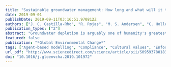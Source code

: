 ```yaml
---
title: "Sustainable groundwater management: How long and what will it take?"
date: 2019-09-01
publishDate: 2019-09-11T03:16:51.970812Z
authors: ["J. C. Castilla-Rho", "R. Rojas", "M. S. Andersen", "C. Holley", "G. Mariethoz"]
publication_types: ["2"]
abstract: "Groundwater depletion is arguably one of humanity's greatest sustainability challenges of the 21st century. With Sustainable Development Goals only a decade away, water authorities around the world are in the urgent need for concrete and targeted measures to ensure that communities adhere to groundwater management policies as rapidly and as effectively as possible. In this paper, we combine computational social science, groundwater modelling and empirical data from the World Values Survey to generate future ensembles of hydro-social trajectories under alternative courses of management and social action or inaction. Our simulations shed new light on the role that cultural values can play in shaping the societal trajectories and norms that emerge when resources are either allocated or not sufficiently allocated to monitor compliance, issue fines, engage community leaders, and deter rule-breakers. This study presents a new approach to explore and evaluate the capacity of existing and future management actions to steer groundwater systems towards sustainable trajectories, to forecast the celerity and timing of social transformations at the inter-decadal scale, and to help nations identify the most pertinent management options under institutional, political, social, and/or cultural constraints. The methods presented here are broadly applicable to support strategic decisions that rely on the monitoring, enforcement, and compliance of environmental regulations."
featured: false
publication: "*Global Environmental Change*"
tags: ["Agent-based modelling", "Compliance", "Cultural values", "Enforcement", "Regulation", "Social norms", "Socio-hydrology", "World values survey"]
url_pdf: "http://www.sciencedirect.com/science/article/pii/S0959378018307301"
doi: "10.1016/j.gloenvcha.2019.101972"
---
```


